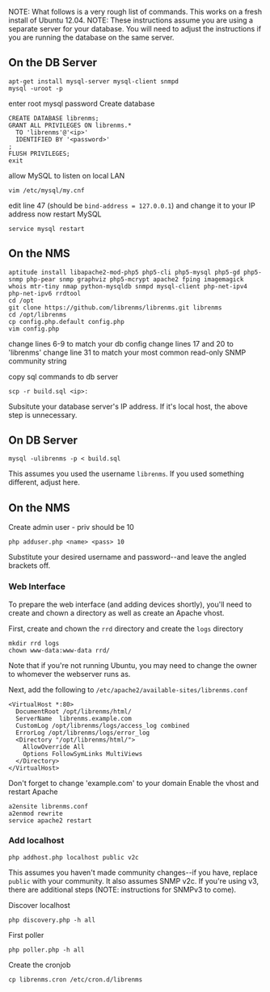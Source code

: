 NOTE: What follows is a very rough list of commands.  This works on a fresh install of Ubuntu 12.04.
NOTE: These instructions assume you are using a separate server for your database.  You will need to adjust the instructions if you are running the database on the same server.

## On the DB Server ##

    apt-get install mysql-server mysql-client snmpd
    mysql -uroot -p

enter root mysql password
Create database

    CREATE DATABASE librenms;
    GRANT ALL PRIVILEGES ON librenms.*
      TO 'librenms'@'<ip>'
      IDENTIFIED BY '<password>'
    ;
    FLUSH PRIVILEGES;
    exit

allow MySQL to listen on local LAN

    vim /etc/mysql/my.cnf

edit line 47 (should be `bind-address = 127.0.0.1`)
and change it to your IP address
now restart MySQL

    service mysql restart


## On the NMS ##

    aptitude install libapache2-mod-php5 php5-cli php5-mysql php5-gd php5-snmp php-pear snmp graphviz php5-mcrypt apache2 fping imagemagick whois mtr-tiny nmap python-mysqldb snmpd mysql-client php-net-ipv4 php-net-ipv6 rrdtool
    cd /opt
    git clone https://github.com/librenms/librenms.git librenms
    cd /opt/librenms
    cp config.php.default config.php
    vim config.php

change lines 6-9 to match your db config
change lines 17 and 20 to 'librenms'
change line 31 to match your most common read-only SNMP community string

copy sql commands to db server

    scp -r build.sql <ip>:

Subsitute your database server's IP address.  If it's local host, the above step is unnecessary.

## On DB Server ##

    mysql -ulibrenms -p < build.sql

This assumes you used the username `librenms`.  If you used something different, adjust here.

## On the NMS ##

Create admin user - priv should be 10

    php adduser.php <name> <pass> 10

Substitute your desired username and password--and leave the angled brackets off.

### Web Interface ###

To prepare the web interface (and adding devices shortly), you'll need to create and chown a directory as well as create an Apache vhost.

First, create and chown the `rrd` directory and create the `logs` directory

    mkdir rrd logs
    chown www-data:www-data rrd/

Note that if you're not running Ubuntu, you may need to change the owner to whomever the webserver runs as.

Next, add the following to `/etc/apache2/available-sites/librenms.conf`

    <VirtualHost *:80>
      DocumentRoot /opt/librenms/html/
      ServerName  librenms.example.com
      CustomLog /opt/librenms/logs/access_log combined
      ErrorLog /opt/librenms/logs/error_log
      <Directory "/opt/librenms/html/">
        AllowOverride All
        Options FollowSymLinks MultiViews
      </Directory>
    </VirtualHost>

Don't forget to change 'example.com' to your domain
Enable the vhost and restart Apache

    a2ensite librenms.conf
    a2enmod rewrite
    service apache2 restart

### Add localhost ###

    php addhost.php localhost public v2c

This assumes you haven't made community changes--if you have, replace `public` with your community.  It also assumes SNMP v2c.  If you're using v3, there are additional steps (NOTE: instructions for SNMPv3 to come).

Discover localhost

    php discovery.php -h all

First poller

    php poller.php -h all

Create the cronjob

    cp librenms.cron /etc/cron.d/librenms

